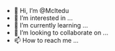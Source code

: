 - 👋 Hi, I’m @Mcltedu
- 👀 I’m interested in ...
- 🌱 I’m currently learning ...
- 💞️ I’m looking to collaborate on ...
- 📫 How to reach me ...

<!---
Mcltedu/Mcltedu is a ✨ special ✨ repository because its `README.md` (this file) appears on your GitHub profile.
You can click the Preview link to take a look at your changes.
--->
